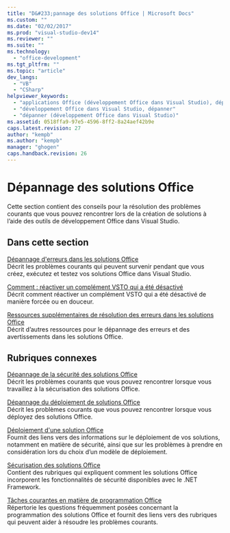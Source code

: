 ```yaml
---
title: "D&#233;pannage des solutions Office | Microsoft Docs"
ms.custom: ""
ms.date: "02/02/2017"
ms.prod: "visual-studio-dev14"
ms.reviewer: ""
ms.suite: ""
ms.technology: 
  - "office-development"
ms.tgt_pltfrm: ""
ms.topic: "article"
dev_langs: 
  - "VB"
  - "CSharp"
helpviewer_keywords: 
  - "applications Office (développement Office dans Visual Studio), dépanner"
  - "développement Office dans Visual Studio, dépanner"
  - "dépanner (développement Office dans Visual Studio)"
ms.assetid: 0518ffa9-97e5-4596-8ff2-8a24aef42b9e
caps.latest.revision: 27
author: "kempb"
ms.author: "kempb"
manager: "ghogen"
caps.handback.revision: 26
---
```

# D&#233;pannage des solutions Office
  Cette section contient des conseils pour la résolution des problèmes courants que vous pouvez rencontrer lors de la création de solutions à l’aide des outils de développement Office dans Visual Studio.  
  
## Dans cette section  
 [Dépannage d'erreurs dans les solutions Office](../vsto/troubleshooting-errors-in-office-solutions.md)  
 Décrit les problèmes courants qui peuvent survenir pendant que vous créez, exécutez et testez vos solutions Office dans Visual Studio.  
  
 [Comment : réactiver un complément VSTO qui a été désactivé](../vsto/how-to-re-enable-a-vsto-add-in-that-has-been-disabled.md)  
 Décrit comment réactiver un complément VSTO qui a été désactivé de manière forcée ou en douceur.  
  
 [Ressources supplémentaires de résolution des erreurs dans les solutions Office](../vsto/additional-support-for-errors-in-office-solutions.md)  
 Décrit d’autres ressources pour le dépannage des erreurs et des avertissements dans les solutions Office.  
  
## Rubriques connexes  
 [Dépannage de la sécurité des solutions Office](../vsto/troubleshooting-office-solution-security.md)  
 Décrit les problèmes courants que vous pouvez rencontrer lorsque vous travaillez à la sécurisation des solutions Office.  
  
 [Dépannage du déploiement de solutions Office](../vsto/troubleshooting-office-solution-deployment.md)  
 Décrit les problèmes courants que vous pouvez rencontrer lorsque vous déployez des solutions Office.  
  
 [Déploiement d'une solution Office](../vsto/deploying-an-office-solution.md)  
 Fournit des liens vers des informations sur le déploiement de vos solutions, notamment en matière de sécurité, ainsi que sur les problèmes à prendre en considération lors du choix d’un modèle de déploiement.  
  
 [Sécurisation des solutions Office](../vsto/securing-office-solutions.md)  
 Contient des rubriques qui expliquent comment les solutions Office incorporent les fonctionnalités de sécurité disponibles avec le .NET Framework.  
  
 [Tâches courantes en matière de programmation Office](../vsto/common-tasks-in-office-programming.md)  
 Répertorie les questions fréquemment posées concernant la programmation des solutions Office et fournit des liens vers des rubriques qui peuvent aider à résoudre les problèmes courants.  
  
  